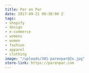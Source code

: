 ```yaml
---
title: Par en Par
date: 2017-09-21 08:38:00 Z
tags:
- shopify
- design
- e-commerce
- womens
- women
- fashion
- apparel
- clothing
image: "/uploads/301-parenpar@2x.jpg"
store-link: https://parenpar.com
---
```


